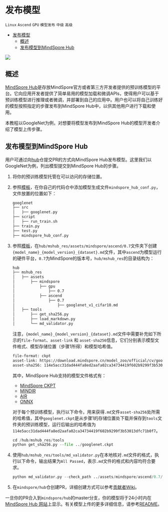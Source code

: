 # 发布模型

`Linux` `Ascend` `GPU` `模型发布` `中级` `高级`

<!-- TOC -->

- [发布模型](#发布模型)
    - [概述](#概述)
    - [发布模型到MindSpore Hub](#发布模型到mindspore-hub)

<!-- /TOC -->

<a href="https://gitee.com/mindspore/docs/blob/master/tutorials/training/source_zh_cn/use/publish_model.md" target="_blank"><img src="https://gitee.com/mindspore/docs/raw/master/resource/_static/logo_source.png"></a>

## 概述

[MindSpore Hub](https://www.mindspore.cn/resources/hub/)是存放MindSpore官方或者第三方开发者提供的预训练模型的平台。它向应用开发者提供了简单易用的模型加载和微调APIs，使得用户可以基于预训练模型进行推理或者微调，并部署到自己的应用中。用户也可以将自己训练好的模型按照指定的步骤发布到MindSpore Hub中，以供其他用户进行下载和使用。

本教程以GoogleNet为例，对想要将模型发布到MindSpore Hub的模型开发者介绍了模型上传步骤。

## 发布模型到MindSpore Hub

用户可通过向[hub](https://gitee.com/mindspore/hub)仓提交PR的方式向MindSpore Hub发布模型。这里我们以GoogleNet为例，列出模型提交到MindSpore Hub的步骤。

1. 将你的预训练模型托管在可以访问的存储位置。

2. 参照[模板](https://gitee.com/mindspore/mindspore/blob/master/model_zoo/official/cv/googlenet/mindspore_hub_conf.py)，在你自己的代码仓中添加模型生成文件`mindspore_hub_conf.py`，文件放置的位置如下：

   ```bash
   googlenet
   ├── src
   │   ├── googlenet.py
   ├── script
   │   ├── run_train.sh
   ├── train.py
   ├── test.py
   ├── mindspore_hub_conf.py
   ```

3. 参照[模板](https://gitee.com/mindspore/hub/blob/master/mshub_res/assets/mindspore/ascend/0.7/googlenet_v1_cifar10.md#)，在`hub/mshub_res/assets/mindspore/ascend/0.7`文件夹下创建`{model_name}_{model_version}_{dataset}.md`文件，其中`ascend`为模型运行的硬件平台，`0.7`为MindSpore的版本号，`hub/mshub_res`的目录结构为：

   ```bash
   hub
   ├── mshub_res
   │   ├── assets
   │       ├── mindspore
   │           ├── gpu
   │               ├── 0.7
   │           ├── ascend
   │               ├── 0.7
   │                   ├── googlenet_v1_cifar10.md
   │   ├── tools
   │       ├── get_sha256.py
   │       ├── load_markdown.py
   │       └── md_validator.py
   ```

   注意，`{model_name}_{model_version}_{dataset}.md`文件中需要补充如下所示的`file-format`、`asset-link` 和 `asset-sha256`信息，它们分别表示模型文件格式、模型存储位置（步骤1所得）和模型哈希值。

   ```bash
   file-format: ckpt
   asset-link: https://download.mindspore.cn/model_zoo/official/cv/googlenet/goolenet_ascend_0.2.0_cifar10_official_classification_20200713/googlenet.ckpt
   asset-sha256: 114e5acc31dad444fa8ed2aafa02ca34734419f602b9299f3b53013dfc71b0f7
   ```

   其中，MindSpore Hub支持的模型文件格式有：
   - [MindSpore CKPT](https://www.mindspore.cn/tutorial/training/zh-CN/master/use/save_model.html#checkpoint)
   - [MINDIR](https://www.mindspore.cn/tutorial/training/zh-CN/master/use/save_model.html#mindir)
   - [AIR](https://www.mindspore.cn/tutorial/training/zh-CN/master/use/save_model.html#air)
   - [ONNX](https://www.mindspore.cn/tutorial/training/zh-CN/master/use/save_model.html#onnx)

   对于每个预训练模型，执行以下命令，用来获得`.md`文件`asset-sha256`处所需的哈希值，其中`googlenet.ckpt`是从步骤1的存储位置处下载并保存到`tools`文件夹的预训练模型，运行后输出的哈希值为`114e5acc31dad444fa8ed2aafa02ca34734419f602b9299f3b53013dfc71b0f7`。

   ```python
   cd /hub/mshub_res/tools
   python get_sha256.py --file ../googlenet.ckpt
   ```

4. 使用`hub/mshub_res/tools/md_validator.py`在本地核对`.md`文件的格式，执行以下命令，输出结果为`All Passed`，表示`.md`文件的格式和内容均符合要求。

   ```python
   python md_validator.py --check_path ../assets/mindspore/ascend/0.7/googlenet_v1_cifar10.md
   ```

5. 在`mindspore/hub`仓创建PR，详细创建方式可以参考[贡献者Wiki](https://gitee.com/mindspore/mindspore/blob/master/CONTRIBUTING.md#)。

一旦你的PR合入到`mindspore/hub`的master分支，你的模型将于24小时内在[MindSpore Hub 网站](https://www.mindspore.cn/resources/hub)上显示。有关模型上传的更多详细信息，请参考[README](https://gitee.com/mindspore/hub/blob/master/mshub_res/README.md#)。
